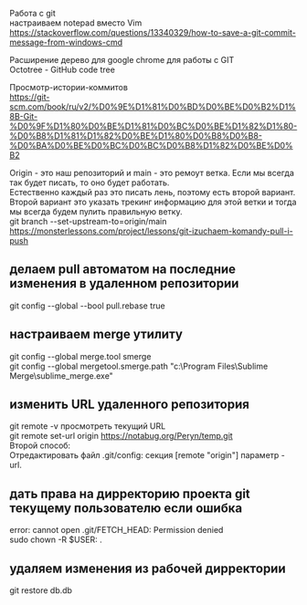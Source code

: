 Работа с git  
настраиваем notepad вместо Vim  
https://stackoverflow.com/questions/13340329/how-to-save-a-git-commit-message-from-windows-cmd  

Расширение дерево для google chrome для работы с GIT   
Octotree - GitHub code tree  

Просмотр-истории-коммитов  
https://git-scm.com/book/ru/v2/%D0%9E%D1%81%D0%BD%D0%BE%D0%B2%D1%8B-Git-%D0%9F%D1%80%D0%BE%D1%81%D0%BC%D0%BE%D1%82%D1%80-%D0%B8%D1%81%D1%82%D0%BE%D1%80%D0%B8%D0%B8-%D0%BA%D0%BE%D0%BC%D0%BC%D0%B8%D1%82%D0%BE%D0%B2  
  
Origin - это наш репозиторий и main - это ремоут ветка. Если мы всегда так будет писать, то оно будет работать.   
Естественно каждый раз это писать лень, поэтому есть второй вариант.  
Второй вариант это указать трекинг информацию для этой ветки и тогда мы всегда будем пулить правильную ветку.  
git branch --set-upstream-to=origin/main  
https://monsterlessons.com/project/lessons/git-izuchaem-komandy-pull-i-push
  
## делаем pull автоматом на последние изменения в удаленном репозитории
git config --global --bool pull.rebase true  
  
## настраиваем merge утилиту  
git config --global merge.tool smerge  
git config --global mergetool.smerge.path "c:\Program Files\Sublime Merge\sublime_merge.exe"
  
## изменить URL удаленного репозитория  
git remote -v   просмотреть текущий URL  
git remote set-url origin https://notabug.org/Peryn/temp.git  
Второй способ:  
Отредактировать файл .git/config: секция [remote "origin"] параметр - url.  

## дать права на дирректорию проекта git текущему пользователю если ошибка  
error: cannot open .git/FETCH_HEAD: Permission denied  
sudo chown -R $USER: .

## удаляем изменения из рабочей дирректории  
git restore db.db
